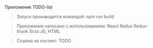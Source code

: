 Приложение TODO-list

> Запуск производится командой:
> npm run build

> Приложение написано с использованием:
> React
> Redux
> Redux-thunk
> Scss
> JS, HTML

> Ссылка на хостинг:
> TODO
